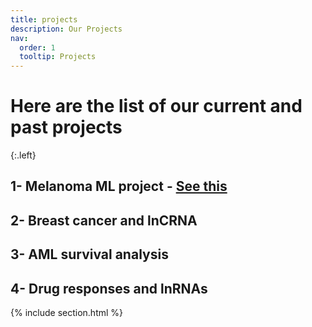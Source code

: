 ```yaml
---
title: projects
description: Our Projects
nav:
  order: 1
  tooltip: Projects
---
```


# Here are the list of our current and past projects  

{:.left}
  
## 1- Melanoma ML project - [See this](https://fallahi-bioinformatics-lab.github.io/Melanoma-Cancer-marker-prediction/)  
 
## 2- Breast cancer and lnCRNA  
 
## 3- AML survival analysis  
 
## 4- Drug responses and lnRNAs  
 

{% include section.html %}

